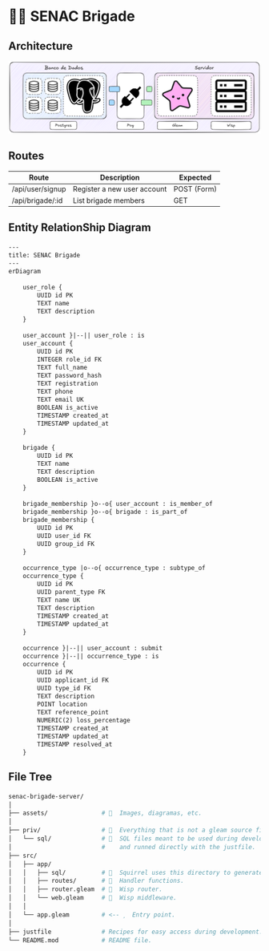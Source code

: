# 👩‍🚒 SENAC Brigade

## Architecture

![Backend Architecture](assets/backend_architecture.png)

## Routes

| Route            | Description                 | Expected    |
| ---------------- | --------------------------- | ----------- |
| /api/user/signup | Register a new user account | POST (Form) |
| /api/brigade/:id | List brigade members        | GET         |

## Entity RelationShip Diagram

```mermaid
---
title: SENAC Brigade
---
erDiagram

    user_role {
        UUID id PK
        TEXT name
        TEXT description
    }

    user_account }|--|| user_role : is
    user_account {
        UUID id PK
        INTEGER role_id FK
        TEXT full_name
        TEXT password_hash
        TEXT registration
        TEXT phone
        TEXT email UK
        BOOLEAN is_active
        TIMESTAMP created_at
        TIMESTAMP updated_at
    }

    brigade {
        UUID id PK
        TEXT name
        TEXT description
        BOOLEAN is_active
    }

    brigade_membership }o--o{ user_account : is_member_of
    brigade_membership }o--o{ brigade : is_part_of
    brigade_membership {
        UUID id PK
        UUID user_id FK
        UUID group_id FK
    }

    occurrence_type |o--o{ occurrence_type : subtype_of
    occurrence_type {
        UUID id PK
        UUID parent_type FK
        TEXT name UK
        TEXT description
        TIMESTAMP created_at
        TIMESTAMP updated_at
    }

    occurrence }|--|| user_account : submit
    occurrence }|--|| occurrence_type : is
    occurrence {
        UUID id PK
        UUID applicant_id FK
        UUID type_id FK
        TEXT description
        POINT location
        TEXT reference_point
        NUMERIC(2) loss_percentage
        TIMESTAMP created_at
        TIMESTAMP updated_at
        TIMESTAMP resolved_at
    }
```

## File Tree

```bash
senac-brigade-server/
│
├── assets/               #   Images, diagramas, etc.
│
├── priv/                 #   Everything that is not a gleam source file.
│   └── sql/              # 󰆼  SQL files meant to be used during development
│                         #    and runned directly with the justfile.
├── src/
│   ├── app/
│   │   ├── sql/          #   Squirrel uses this directory to generate code.
│   │   ├── routes/       # 󰛳  Handler functions.
│   │   ├── router.gleam  #   Wisp router.
│   │   └── web.gleam     # 󰽝  Wisp middleware.
│   │
│   └── app.gleam         # <--   Entry point.
│
├── justfile              # Recipes for easy access during development.
└── README.mod            # README file.
```
